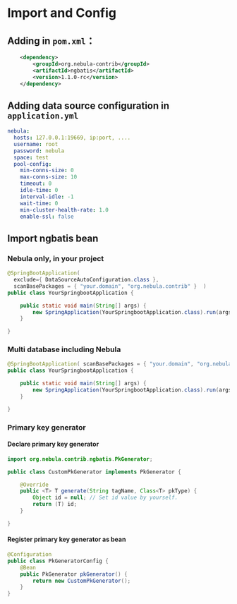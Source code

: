 # Import and Config

## Adding in `pom.xml`：
```xml
    <dependency>
        <groupId>org.nebula-contrib</groupId>
        <artifactId>ngbatis</artifactId>
        <version>1.1.0-rc</version>
    </dependency>
```

## Adding  data source configuration in `application.yml`
```yml
nebula:
  hosts: 127.0.0.1:19669, ip:port, ....
  username: root
  password: nebula
  space: test
  pool-config:
    min-conns-size: 0
    max-conns-size: 10
    timeout: 0
    idle-time: 0
    interval-idle: -1
    wait-time: 0
    min-cluster-health-rate: 1.0
    enable-ssl: false
```

## Import ngbatis bean
### Nebula only, in your project
```java
@SpringBootApplication(
  exclude={ DataSourceAutoConfiguration.class }, 
  scanBasePackages = { "your.domain", "org.nebula.contrib" }  )
public class YourSpringbootApplication {

	public static void main(String[] args) {
		new SpringApplication(YourSpringbootApplication.class).run(args);
	}

}
```
### Multi database including Nebula
```java
@SpringBootApplication( scanBasePackages = { "your.domain", "org.nebula.contrib" } )
public class YourSpringbootApplication {

	public static void main(String[] args) {
		new SpringApplication(YourSpringbootApplication.class).run(args);
	}

}
```

### Primary key generator

#### Declare primary key generator
```java
import org.nebula.contrib.ngbatis.PkGenerator;

public class CustomPkGenerator implements PkGenerator {

    @Override
    public <T> T generate(String tagName, Class<T> pkType) {
        Object id = null; // Set id value by yourself.
        return (T) id;
    }

}
```

#### Register primary key generator as bean
```java
@Configuration
public class PkGeneratorConfig {
    @Bean
    public PkGenerator pkGenerator() {
        return new CustomPkGenerator();
    }
}
```
